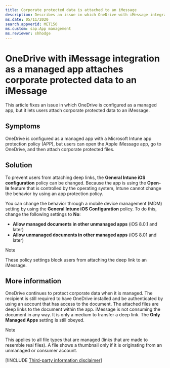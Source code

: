 ```yaml
---
title: Corporate protected data is attached to an iMessage
description: Describes an issue in which OneDrive with iMessage integration configured as a managed app lets users attach corporate protected data to an iMessage. Provides a workaround.
ms.date: 05/11/2020
search.appverid: MET150
ms.custom: sap:App management
ms.reviewer: shhodge
---
```

# OneDrive with iMessage integration as a managed app attaches corporate protected data to an iMessage

This article fixes an issue in which OneDrive is configured as a managed app, but it lets users attach corporate protected data to an iMessage.

## Symptoms

OneDrive is configured as a managed app with a Microsoft Intune app protection policy (APP), but users can open the Apple iMessage app, go to OneDrive, and then attach corporate protected files.

## Solution

To prevent users from attaching deep links, the **General Intune iOS configuration** policy can be changed. Because the app is using the **Open-In** feature that is controlled by the operating system, Intune cannot change the behavior by using an app protection policy.

You can change the behavior through a mobile device management (MDM) setting by using the **General Intune iOS Configuration** policy. To do this, change the following settings to **No**:  

- **Allow managed documents in other unmanaged apps** (iOS 8.0.1 and later)
- **Allow unmanaged documents in other managed apps** (iOS 8.01 and later)

> [!NOTE]
> These policy settings block users from attaching the deep link to an iMessage.

## More information

OneDrive continues to protect corporate data when it is managed. The recipient is still required to have OneDrive installed and be authenticated by using an account that has access to the document. The attached files are deep links to the document within the app. iMessage is not consuming the document in any way. It is only a medium to transfer a deep link. The **Only Managed Apps** setting is still obeyed.

> [!NOTE]
> This applies to all file types that are managed (links that are made to resemble real files). A file shows a thumbnail only if it is originating from an unmanaged or consumer account.

[!INCLUDE [Third-party information disclaimer](../../../includes/third-party-disclaimer.md)]
